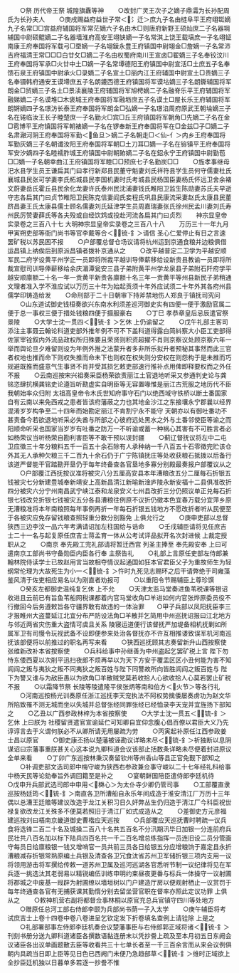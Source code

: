 <!-- { "loadSidebar": true } -->
　　○祭  历代帝王祭  城隍旗纛等神
　　○改封广灵王次子之嫡子鼎灀为长孙配周氏为长孙夫人
　　○庚戌赐益府益世子常＜氵迁＞庶九子名由梿阜平王府翊铤嫡九子名常□□宫益府辅国将军常茫嫡六子名由木□则唐府新野王硕灿庶二子名器堈辅国中尉硕鲲嫡二子名器墙淮府高安王翊铗嫡一子名常淇上饶王载塙庶一子名翊钲南康王府奉国将军载弓□垔嫡一子名翊錂永豊王府镇国中尉翊金□詹嫡一子名常沛吉府福清王常□□□白廿攵□嫡二子名由权蜀府南川王宣卤□翟嫡三子名奉铰汶川王府奉国将军承□火廿中土□嫡一子名常墰德阳王府镇国中尉宣活□土庶五子名奉馈石泉王府镇国中尉承火□录嫡二子名宣土□丽内江王府辅国中尉宣土□贵嫡三子名奉镊韩府通安王谟墆庶五子名朗鏕西德王府镇国将军谟坫嫡三子名朗鐁辅国将军朗金□贸嫡三子名土□景渎襄陵王府辅国将军旭梬嫡二子名融脊乐平王府辅国将军融娣嫡二子名谟堆□木褒城王府奉国将军融坜庶五子名谟土□屋长乐王府辅国将军朗锵嫡四子名璟汸长泰王府奉国将军朗金□弘嫡一子名璟淊周府原武王朝埨嫡三子名在锩临汝王长子睦楚庶一子名勤火□宾□丘王府镇国将军朝角□先嫡二子名在金□雹博平王府镇国将军朝裱嫡一子名在锣奉新王府奉国将军在□金兹□子□嫡二子名肃瀜河阴王府奉国将军勤＜鱼旦＞嫡二子名朝走□＜仙-亻＞内乡王府奉国将军勤灰嫡三子名朝谶汝阳王府奉国将军朝□土刀耳□嫡一子名在镕镇平王府奉国将军安汐嫡四子名睦襦胙城王府镇国中尉朝臶嫡二子名在鉊永宁王府镇国中尉勤苞□□嫡一子名朝幸曲江王府镇国将军睦□□预庶七子名勤炭□□
　　○旌孝事继母汜水县学生员王谦扁其门曰孝行新郑县民董守魁妻刘氏祥符县学生员何守儒妻杜氏襄城县民张可学妻李氏柘城县民李国机妻时氏考城县民杨国臣妻杨氏怀远卫舍余褚文蔚妻岳氏霍丘县民余化龙妻许氏泰州民沈浦妻钱氏睢阳卫监生陈勋妻苏氏夫早逝守志各扁其门曰贞节睢阳卫民陈克信妻阎氏妾程氏巩县民康流采妻赵氏太康县民董跻昌妻王氏太康县儒士顾名儒妻刘氏延津学生员周嘉瑞妻张氏徐州民孟川妻刘氏寿州民厉赞妻薛氏等各夫殁或自经饮鸩或投赴河流各扁其门曰贞烈
　　神宗显皇帝实录卷之三百八十七
大明神宗显皇帝实录卷之三百八十八
　　万历三十一年九月甲寅朔吏部等衙门尚书等官李戴等合＜锍-釒＞请信  圣心仁爱停止有日之言速罢矿税以苏民困不报
　　○户部覆总督仓场议请将杭州运到京通食粮并边粮俱借运昌镇上纳俟后到原派昌镇者拨补京通从之
　　○改平越普定二卫学为平越安顺军民二府学设黄平州学正一员即将所裁平越训导俸薪移给设新贵县教谕一员即将所裁宣慰司训导俸薪移给余庆湄潭瓮安三县子弟附黄平州学龙泉县子弟附石阡府学平越安顺廪额二十名一年一贡黄平新贵各廪额十名三年一贡黄平等州县新民子弟稍通文理者准入学不淮应试以万历三十年为始起贡须十年外应试须二十年外其各府州县儒学印铸造给发
　　○命刑部于二十日朝审下持斧禁地伤人郑良于镇抚司究问
　　○山东道试御史钱桓奏欲兴东南水利须差巡河御史实有四便一便于激励官属二便于总一事权三便于措处钱粮四便于摄服豪右
　　○丁巳  孝恭章皇后忌辰遣官祭  景陵
　　○大学士沈一贯四＜锍-釒＞乞休  上仍谕留之
　　○戊午礼部主客司添注主事聂云翰论科道吏部外推年例不可不下盖科道得露白简紏察大小臣工吏部得佐冡宰铨叙内外流品政权所归殊要且荣贤则积资超擢不肖则京察议处顾京察六年一举而舆论旦夕难留则设为年例外推之法蒙升者多非所乐拟升者预秘其事然而此三官者权地也推而命下则权失推而命未下也则权在权失则分安权在则怨构于是未推而巧规避既推而盛意气生事贤不肖并受其损乞敕吏部速行推补点用俾即释要权而之外任不报
　　○云南巡按宋兴祖奏采臣杨荣欲责丽江土官退地听采又参通判史论与龚铭恣肆抗横龚铭史论遵旨听勘虚实自明臣等无容置喙惟是丽江古荒服之地历代不臣我朝始率众归附  太祖高皇帝令木氏世知府事守石门以绝西域守铁桥以断土番国家自有云南以来免西戎之患者皆该府藩蔽之力也其地金沙江之东接壤永宁郡曩以经界混淆岁岁构争至二十四年而始勘定丽江不肯割宁永不能守  天朝亦以有御吐番功不甚责备今若欲退地听采必失酋与所部之心彼府远处黑水之外与土番邻使臣等谕之而阳顺命听采也国家当岁岁有吐番之防万一不听谕或蓄一种祸心其害有不可胜言者必如杨荣议当听杨荣自勘利害臣等不敢干预以误封疆
　　○蓟辽督抚议将左中二屯卫应徵三十年分粮料五千一百五十余石除有人承种纳一千八百五十石零徵完贮该仓外其无人承种欠粮三千二百九十余石仍于广宁陈镇抚庄等处收获粮石抵拨以后备行该道严督能干官踏勘开垦仍于每年终备查各官垦地多寡分别殿最奏报户部覆议从之
　　○户部覆江西抚按议准将被灾八分五厘高安县本年漕粮改五分二厘每石折银五钱被灾七分新建豊城奉新靖安上高新昌清江新喻新淦庐陵永新安福十二县俱准改折四分被灾六分宁州南昌武宁峡江泰和龙泉安义七州县改折三分仍照议单正兑每石折银七钱改兑折银七钱被灾五分各县漕粮往例原不议折仍徵本色宜春万载分宜萍乡原无漕粮准将本年南粮照每年事例再折一年每石折银五钱地方不愿改折者听从民便至于各被灾应免存留钱粮查照轻重分数分别豁免  上俱允行之
　　○庚申吏部以总督狭西三边李汶一品六年考满请诏加左柱国给与诰命
　　○壬戌辅臣请将见任庶吉士二十一名与起复原任庶吉士蒋孟育一体从公考试评品拟开名次封进候  上裁定授职从之
　　○南京  奉先殿工完礼部请将暂迁西宫  列圣主捧至  奉先殿安奉  上曰可遣南京工部尚书守备勋臣内臣各行奉  主祭告礼
　　○礼部上言原任吏部左侍郎兼翰林院侍读学士已故赵用言当故相夺情议起通国如狂本官君臣父子为重故师生为轻纲常伦理为大故死生为小一＜锍-釒＞忤时九死见志赐环之后干请弊绝于司雍藻鉴风清于佐吏相应易名以为刚直者劝报可
　　○以重阳令节赐辅臣上尊珍馔
　　○癸亥左都御史温纯复乞休  上不允
　　○天津太监马堂奏进鱼苇税课等银诏收进且云前已有旨鱼苇船网税课都着内官马堂收角□羊进如何内官张烨原委员役不行撤回今后务遵敕旨各守疆界敢有故违的一体治罪　　○甲子兵部以凤阳抚臣李三才报睢州大盗蔓延江北宜分布严防设法角□羊散并乞简用中州巡抚诏报曰江北地方与邻近两省灾伤重大盗情可虞且关系  陵寝运道便行该督抚严加堤备相机抚剿如所属军卫有司慢令玩视武备不设即便参来处治各督抚亦不许互相推诿致误军机河南巡抚该部便将以前推过的职名再写来看
　　○狭西巡抚顾其志奏留新升山西按察使张维新改补本省按察使
　　○兵科给事中孙继善为中州盗起乞罢矿税上言  陛下勿恃东倭西夏以次削平迅扫夜郎不烦再举以为天下方安于覆盂区区小丑何能为害不知闾阎之叛与夷狄之叛不同夷狄之叛百姓与陛下同讐故所向皆胜闾阎之叛百姓与  陛下为讐又谁与为敌臣愚以为欲角□羊散贼党莫若收拾人心欲收拾人心莫若罢止矿税不报
　　○以霜降节祭  长陵等陵遣隆平侯张炳等南和伯方＜火节＞等各行礼
　　○河南巡按杨光训奏原任浙江巡抚李天宠执法不阿权势擒倭屡奏虏功为赵文华所陷致罹不测无城而坐以失城并总督张经同罪张经已经恤录李天宠并宜旌扬下部知之
　　○乙丑以广西参政林梓为本省按察使
　　○大学士沈一贯五＜锍-釒＞乞休  上曰朕为  社稷留贤遣官宣谕延伫可知卿自宜仰念腹心倡百僚以君臣大义乃先谆谆言去于义谓何朕必不从卿所请无用屡疏为劳
　　○丙寅起补原任江西参政姜士昌以原官
　　○御史康丕扬以楚藩被诬勘议详略未尽＜锍-釒＞祈独断以息阴谋诏曰宗藩事重朕甚关心这本说九卿科道会议该部止括数条详略未尽便着封进原议全单来看
　　○丁卯广东巡按林秉汉奏留钦州等州香山等县正官免觐下部知之
　　○补调吏部文选司郎中梅守峻为狭西右参政兼佥事守峻以二十七年经礼科给事中杨天民等论劾奉旨外调回籍至是补之
　　○宴朝鲜国陪臣遣侍郎李廷机待　　○戊申升兵部武选司郎中申用＜棥心＞为太仆寺少卿仍管司事
　　○工部覆直隶巡按杨廷筠＜锍-釒＞南直各卫所漕船自永乐年间成造于淮安清江厂万历十三年偶以总漕王廷赡等建议改造于龙江关积习日久奸弊丛生仍归造于清江厂今科臣祝世禄复欲改龙江关殊多不便莫若照旧于清江厂如式成造从之
　　○差御史方元彦福建巡按刘曰梧南京畿道御史曹楷应天巡按
　　○兵部覆应天巡抚曹时聘疏一议兵食将选锋二百二十名及城操二百八十名共五百名不分汛期汛毕日加银一分连前府兵民壮共八百名加以标下陆兵四百名共一千二百名增总练指挥一员连旧设二员分管画守每员日给廪粮银一钱又增哨官一员共前三员各日给银五分应增粮饷于嘉定县永折漕粮减存折银常熟原编土兵银及清查各卫冗食汰省苏州卫军储折银三项内支用一议将领用游击将军撰给传敕一道苏州卫属及巡河巡湖各官悉听节制一议纪律将见在军兵逐一挑选汰其老弱易以精锐编伍训练申明约束昼夜更番与标兵一体操守一议射圃将郡城之中废基一叚辟为射圃缭以墙垣树以门户建造厅房以便观射栖止一议赏罚于每年终通查各官有无捕获课其勤惰分别去留坐营官职在督率亦照此定议功罪  上俱从之
　　○敕神机营右副将都督佥事林桐以原官充总兵官镇守四川等处地方
　　○赠原任总河工部右侍郎李颐为兵部尚书荫一子入太学
　　○庚午辅臣将考试庶吉士上卷十四卷中卷八卷进呈乞钦定发下折卷填名查例上请铨除  上是之
　　○礼部署部事左侍郎李廷机奏会议楚藩事臣与右侍郎郭正域将诸＜锍-釒＞刊刻书册分送九卿科道诸臣各撰数语黏连册末以凭抄誊上疏及至本月初五日东阙会议诸臣各出议单画题散去臣等收看共三十七单长者至一千三百余言而从来会议例俱朝内具疏当日即上臣等见日色已西阙门未便乃急趋部草＜锍-釒＞维时正域欲上全抄臣廷机独以日暮单多若逐一抄誊不惟
